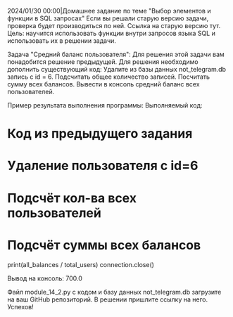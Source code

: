 2024/01/30 00:00|Домашнее задание по теме "Выбор элементов и функции в SQL запросах"
Если вы решали старую версию задачи, проверка будет производиться по ней.
Ссылка на старую версию тут.
Цель: научится использовать функции внутри запросов языка SQL и использовать их в решении задачи.

Задача "Средний баланс пользователя":
Для решения этой задачи вам понадобится решение предыдущей.
Для решения необходимо дополнить существующий код:
Удалите из базы данных not_telegram.db запись с id = 6.
Подсчитать общее количество записей.
Посчитать сумму всех балансов.
Вывести в консоль средний баланс всех пользователей.



Пример результата выполнения программы:
Выполняемый код:
# Код из предыдущего задания
# Удаление пользователя с id=6
# Подсчёт кол-ва всех пользователей
# Подсчёт суммы всех балансов
print(all_balances / total_users)
connection.close()

Вывод на консоль:
700.0

Файл module_14_2.py с кодом и базу данных not_telegram.db загрузите на ваш GitHub репозиторий. В решении пришлите ссылку на него.
Успехов!
